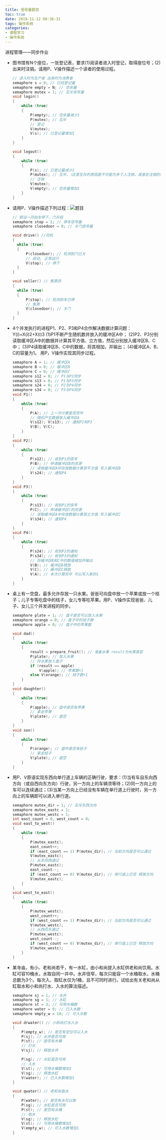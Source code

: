 ```yaml
---
title: 信号量题目
toc: true
date: 2019-11-12 08:36:31
tags: 操作系统
categories:
- 课程学习
- 操作系统
---
```


进程管理——同步作业

<!--more-->

* 图书馆有N个座位，一张登记表，要求(1)阅读者进入时登记，取得座位号；(2)出来时注销。请用P、V操作描述一个读者的使用过程。

  ```c
  // 进入时为生产者 出来时为消费者
  semaphore s = 0; // 已经登记量
  semaphore empty = N; // 空余量
  semaphore mutex = 1; // 互斥信号量
  void login()
  {
      while (true)
      {
          P(empty); // 空余量减少1
          P(mutex); // 互斥
          // 登记
          V(mutex);
          V(s); // 已登记量增加1
      }
  }
  
  void logout()
  {
      while (true)
      {
          P(s); // 已登记量减少1
          P(mutex); // 互斥，（这里互斥的原因是不可能为多个人注销，或者在注销的时候为另一个人登记，因此申请互斥信号量）
          // 注销
          V(mutex);
          V(empty); // 空余量增加1
      }
  }
  ```

  

* 请用P、V操作描述下列过程：![题目](信号量题目/1573519264834.png)

  ```c
  // 假设一开始车停下，门开启
  semaphore stop = 1; // 停车信号量
  semaphore closedoor = 0; // 关门信号量
  
  void drive() //司机
  {
  	while (true)
  	{
  		P(closedoor); // 检测到门已关
  		// 启动, 正常运行
  		V(stop); // 停下
  	}
  }
  
  void seller() // 售票员
  {
  	while (true)
  	{
  		P(stop); // 检测到车已停
  		// 售票
  		V(closedoor); // 关门
  	}
  }
  ```



* 4个并发执行的进程P1、P2、P3和P4合作解决数据计算问题：Y(i)=X(i)2+X(i)3
    	(1)P1不断产生随机数并放入的缓冲区A中；
    	(2)P2、P3分别读取缓冲区A中的数据并计算其平方值、立方值，然后分别放入缓冲区B、C中；
    	(3)P4读取缓冲区B、C中的数据，将其相加，并输出；
   	(4)缓冲区A、B、C的容量为1。
    		用P，V操作实现其同步过程。

  ```c
  semaphore A = 1; // 缓冲区A
  semaphore B = 0; // 缓冲区B
  semaphore C = 0; // 缓冲区C
  semaphore s12 = 0; // P1与P2同步
  semaphore s13 = 0; // P1与P3同步
  semaphore s24 = 0; // P2与P4同步
  semaphore s34 = 0; // P3与P4同步
  void P1()
  {
      while (true)
      {
          P(A); // 上一次计算是否完毕
          // 随机产生数据放入缓冲区A
          V(s12); V(s13); // 通知P2和P3
          V(B); V(C);
      }
  }
  void P2()
  {
      while (true)
      {
          P(s12); // 收到P1的信号
          P(B); // 申请缓冲区B的资源
          // 读取缓冲区A中存放数据计算其平方值 写入缓冲区B
          V(s24); // 通知P4
      }
  }
  void P3()
  {
      while (true)
      {
          P(s13); // 收到P1的信号
          P(C); // 申请缓冲区C的资源
          // 读取缓冲区A中存放数据计算其立方值 写入缓冲区C
          V(s34); // 通知P4
      }
  }
  void P4()
  {
      while (true)
      {
          P(s24); // 收到P2的通知
          P(s34); // 收到P3的通知
          // 将缓冲区B和C中的数值相加并输出
          V(B); // 缓冲区B释放
          V(C); // 缓冲区C释放
          V(A); // 本次计算完毕 可以写入新的i
      }
  }
  ```

  

* 桌上有一空盘，最多允许存放一只水果。爸爸可向盘中放一个苹果或放一个桔子；儿子专等吃盘中的桔子，女儿专等吃苹果。用P、V操作实现爸爸、儿子、女儿三个并发进程的同步。

  ```c
  semaphore plate = 1; // 盘子是否可以放入水果
  semaphore orange = 0; // 盘子中的桔子数 
  semaphore apple = 0; // 盘子中的苹果数
  
  void dad()
  {
      while (true)
      {
          result = prepare_fruit(); // 准备水果 result为水果类型
          P(plate); // 放入水果
          // 将水果放入盘子
          if (result == apple) 
              V(apple); // 苹果数+1
          else V(orange); // 桔子数+1
      }
  }
  void daughter()
  {
      while (true)
      {
          P(apple); // 盘中是否有苹果
          // 拿走苹果
          V(plate); // 盘空
      }
  }
  void son()
  {
      while (true)
      {
          P(orange); // 盘中是否有桔子
          // 拿走桔子
          V(plate); // 盘空
      }
  }
  ```

  

* 用P、V原语实现东西向单行道上车辆的正确行驶，要求：(1)当有车自东向西方向（或自西向东方向）行驶，另一方向上的车辆须等待；(2)同一方向上的车可以连续通过；(3)当某一方向上已经没有车辆在单行道上行驶时，另一方向上的车辆即可以进入单行道。

  ```c
  semaphore mutex_dir = 1; // 互斥东西方向
  semaphore mutex_eastc = 1;
  semaphore mutex_westc = 1;
  int east_count = 0, west_count = 0;
  void east_to_west()
  {
      while (true)
      {
          P(mutex_eastc); 
          east_count++; 
          if (east_count == 1) P(mutex_dir); // 当前方向是否可以通过
          V(mutex_eastc);
          // 从东向西通过
          P(mutex_eastc);
          east_count--;
          if (east_count == 0) V(mutex_dir); // 单行道上已空 释放方向
          V(mutex_eastc);
      }
  }
  void west_to_east()
  {
      while (true)
      {
          P(mutex_westc);
          west_count++;
          if (west_count == 1) P(mutex_dir); // 当前方向是否可以通过
          V(mutex_westc);
          // 从西向东通过
          P(mutex_westc);
          west_count--;
          if (west_count == 0) V(mutex_dir); // 单行道上已空 释放方向
          V(mutex_westc);
      }
  }
  ```

  

* 某寺庙，有小、老和尚若干，有一水缸，由小和尚提入水缸供老和尚饮用。水缸可容10桶水，水取自同一井中。水井径窄，每次只能容一个水桶取水，水桶总数为3个。每次入、取缸水仅为1桶，且不可同时进行。试给出有关老和尚从缸取水和小和尚打水、入水的算法描述。

  ```c
  semaphore sj = 1; // 水井
  semaphore sg = 1; // 水缸
  semaphore st = 3; // 可用水桶数
  semaphore water = 0; // 已入水数
  semaphore empty_w = 10; // 可入水数
  
  void drwater() // 小和尚打水入水
  {
      P(empty_w); // 是否有空位可以入水
      P(sj); // 水井是否可用
      P(st); // 是否有水桶
      // 打水
      V(sj); // 释放水井
  
      P(sg); // 水缸是否可用
      // 入水
      V(st); // 可用水桶数增加1
      V(sg); // 释放水缸
      V(water); // 已入水数增加1
  }
  
  void qwater() // 老和尚取水
  {
      P(water); // 是否有水可以取
      P(sg); // 水缸是否可用
      P(st); // 是否有水桶
      // 取水
      V(sg); // 释放水缸
      V(st); // 可用水桶数增加1
      V(empty_w); // 可入水数增加1
  }
  ```

  

